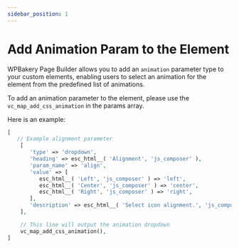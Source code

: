 ```yaml
---
sidebar_position: 1
---
```


# Add Animation Param to the Element

WPBakery Page Builder allows you to add an `animation` parameter type to your custom elements, enabling users to select an animation for the element from the predefined list of animations.

To add an animation parameter to the element, please use the `vc_map_add_css_animation` in the params array.

Here is an example:

```php
[
   // Example alignment parameter
    [
       'type' => 'dropdown',
       'heading' => esc_html__( 'Alignment', 'js_composer' ),
       'param_name' => 'align',
       'value' => [
          esc_html__( 'Left', 'js_composer' ) => 'left',
          esc_html__( 'Center', 'js_composer' ) => 'center',
          esc_html__( 'Right', 'js_composer' ) => 'right',
       ],
       'description' => esc_html__( 'Select icon alignment.', 'js_composer' ),
    ],

    // This line will output the animation dropdown
    vc_map_add_css_animation(),
]
```
